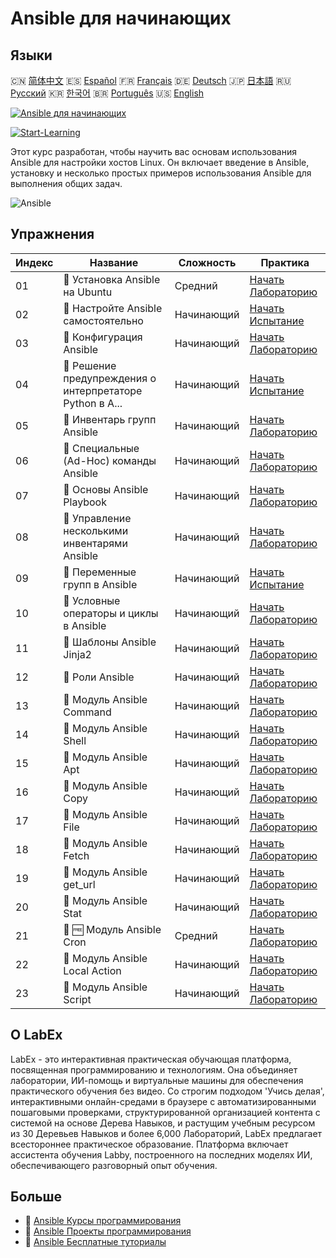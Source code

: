 # Ansible для начинающих

## Языки

🇨🇳 [简体中文](README_zh.md) 🇪🇸 [Español](README_es.md) 🇫🇷 [Français](README_fr.md) 🇩🇪 [Deutsch](README_de.md) 🇯🇵 [日本語](README_ja.md) 🇷🇺 [Русский](README_ru.md) 🇰🇷 [한국어](README_ko.md) 🇧🇷 [Português](README_pt.md) 🇺🇸 [English](README.md) 

[![Ansible для начинающих](https://cover-creator.labex.io/ansible-for-beginners.png?lang=ru)](https://labex.io/ru/courses/ansible-for-beginners)

[![Start-Learning](https://img.shields.io/badge/Start-Learning-whitesmoke?style=for-the-badge)](https://labex.io/ru/courses/ansible-for-beginners)

Этот курс разработан, чтобы научить вас основам использования Ansible для настройки хостов Linux. Он включает введение в Ansible, установку и несколько простых примеров использования Ansible для выполнения общих задач.

![Ansible](https://img.shields.io/badge/Ansible-whitesmoke?style=for-the-badge&logo=ansible)


## Упражнения

|   Индекс | Название                                                  | Сложность   | Практика                                                                                                                                 |
|----------|-----------------------------------------------------------|-------------|------------------------------------------------------------------------------------------------------------------------------------------|
|       01 | 📖  Установка Ansible на Ubuntu                           | Средний     | <a target='_blank' href='https://labex.io/ru/tutorials/ansible-ansible-installation-on-ubuntu-67172'>Начать Лабораторию</a>              |
|       02 | 🎯  Настройте Ansible самостоятельно                      | Начинающий  | <a target='_blank' href='https://labex.io/ru/tutorials/ansible-setup-ansible-by-yourself-390383'>Начать Испытание</a>                    |
|       03 | 📖  Конфигурация Ansible                                  | Начинающий  | <a target='_blank' href='https://labex.io/ru/tutorials/ansible-ansible-configuration-390437'>Начать Лабораторию</a>                      |
|       04 | 🎯  Решение предупреждения о интерпретаторе Python в A... | Начинающий  | <a target='_blank' href='https://labex.io/ru/tutorials/ansible-resolving-ansible-python-interpreter-warning-390490'>Начать Испытание</a> |
|       05 | 📖  Инвентарь групп Ansible                               | Начинающий  | <a target='_blank' href='https://labex.io/ru/tutorials/ansible-ansible-groups-inventory-290160'>Начать Лабораторию</a>                   |
|       06 | 📖  Специальные (Ad-Hoc) команды Ansible                  | Начинающий  | <a target='_blank' href='https://labex.io/ru/tutorials/ansible-ansible-ad-hoc-commands-390441'>Начать Лабораторию</a>                    |
|       07 | 📖  Основы Ansible Playbook                               | Начинающий  | <a target='_blank' href='https://labex.io/ru/tutorials/ansible-ansible-playbook-basics-390426'>Начать Лабораторию</a>                    |
|       08 | 📖  Управление несколькими инвентарями Ansible            | Начинающий  | <a target='_blank' href='https://labex.io/ru/tutorials/ansible-manage-multiple-ansible-inventories-290193'>Начать Лабораторию</a>        |
|       09 | 🎯  Переменные групп в Ansible                            | Начинающий  | <a target='_blank' href='https://labex.io/ru/tutorials/ansible-ansible-group-variables-96690'>Начать Испытание</a>                       |
|       10 | 📖  Условные операторы и циклы в Ansible                  | Начинающий  | <a target='_blank' href='https://labex.io/ru/tutorials/ansible-ansible-conditionals-and-loops-390455'>Начать Лабораторию</a>             |
|       11 | 📖  Шаблоны Ansible Jinja2                                | Начинающий  | <a target='_blank' href='https://labex.io/ru/tutorials/ansible-ansible-jinja2-templates-390470'>Начать Лабораторию</a>                   |
|       12 | 📖  Роли Ansible                                          | Начинающий  | <a target='_blank' href='https://labex.io/ru/tutorials/ansible-ansible-roles-390467'>Начать Лабораторию</a>                              |
|       13 | 📖  Модуль Ansible Command                                | Начинающий  | <a target='_blank' href='https://labex.io/ru/tutorials/ansible-ansible-command-module-290161'>Начать Лабораторию</a>                     |
|       14 | 📖  Модуль Ansible Shell                                  | Начинающий  | <a target='_blank' href='https://labex.io/ru/tutorials/ansible-ansible-shell-module-289409'>Начать Лабораторию</a>                       |
|       15 | 📖  Модуль Ansible Apt                                    | Начинающий  | <a target='_blank' href='https://labex.io/ru/tutorials/ansible-ansible-apt-module-289651'>Начать Лабораторию</a>                         |
|       16 | 📖  Модуль Ansible Copy                                   | Начинающий  | <a target='_blank' href='https://labex.io/ru/tutorials/ansible-ansible-copy-module-289653'>Начать Лабораторию</a>                        |
|       17 | 📖  Модуль Ansible File                                   | Начинающий  | <a target='_blank' href='https://labex.io/ru/tutorials/ansible-ansible-file-module-289654'>Начать Лабораторию</a>                        |
|       18 | 📖  Модуль Ansible Fetch                                  | Начинающий  | <a target='_blank' href='https://labex.io/ru/tutorials/ansible-ansible-fetch-module-290159'>Начать Лабораторию</a>                       |
|       19 | 📖  Модуль Ansible get_url                                | Начинающий  | <a target='_blank' href='https://labex.io/ru/tutorials/ansible-ansible-get-url-module-290188'>Начать Лабораторию</a>                     |
|       20 | 📖  Модуль Ansible Stat                                   | Начинающий  | <a target='_blank' href='https://labex.io/ru/tutorials/ansible-ansible-stat-module-290192'>Начать Лабораторию</a>                        |
|       21 | 📖 🆓 Модуль Ansible Cron                                 | Средний     | <a target='_blank' href='https://labex.io/ru/tutorials/ansible-ansible-cron-module-290157'>Начать Лабораторию</a>                        |
|       22 | 📖  Модуль Ansible Local Action                           | Начинающий  | <a target='_blank' href='https://labex.io/ru/tutorials/ansible-ansible-local-action-module-290189'>Начать Лабораторию</a>                |
|       23 | 📖  Модуль Ansible Script                                 | Начинающий  | <a target='_blank' href='https://labex.io/ru/tutorials/ansible-ansible-script-module-289411'>Начать Лабораторию</a>                      |

## О LabEx

LabEx - это интерактивная практическая обучающая платформа, посвященная программированию и технологиям. Она объединяет лаборатории, ИИ-помощь и виртуальные машины для обеспечения практического обучения без видео. Со строгим подходом 'Учись делая', интерактивными онлайн-средами в браузере с автоматизированными пошаговыми проверками, структурированной организацией контента с системой на основе Дерева Навыков, и растущим учебным ресурсом из 30 Деревьев Навыков и более 6,000 Лабораторий, LabEx предлагает всестороннее практическое образование. Платформа включает ассистента обучения Labby, построенного на последних моделях ИИ, обеспечивающего разговорный опыт обучения.

## Больше

- 🔗 [Ansible Курсы программирования](https://github.com/labex-labs/awesome-programming-courses)
- 🔗 [Ansible Проекты программирования](https://github.com/labex-labs/awesome-programming-projects)
- 🔗 [Ansible Бесплатные туториалы](https://github.com/labex-labs/ansible-free-tutorials)

